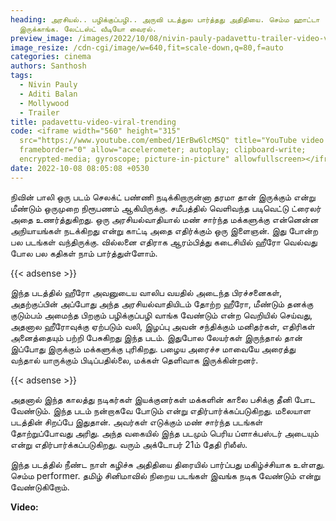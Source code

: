 ```yaml
---
heading: அரசியல்.. பழிக்குப்பழி.. அருவி படத்துல பார்த்தது அதிதியை. செம்ம ஹாட்டா
  இருக்காங்க. லேட்டஸ்ட் வீடியோ வைரல்.
preview_image: /images/2022/10/08/nivin-pauly-padavettu-trailer-video-viral.jpeg
image_resize: /cdn-cgi/image/w=640,fit=scale-down,q=80,f=auto
categories: cinema
authors: Santhosh
tags:
  - Nivin Pauly
  - Aditi Balan
  - Mollywood
  - Trailer
title: padavettu-video-viral-trending
code: <iframe width="560" height="315"
  src="https://www.youtube.com/embed/1ErBw6lcMSQ" title="YouTube video player"
  frameborder="0" allow="accelerometer; autoplay; clipboard-write;
  encrypted-media; gyroscope; picture-in-picture" allowfullscreen></iframe>
date: 2022-10-08 08:05:08 +0530
---
```

நிவின் பாலி ஒரு படம் செலக்ட் பண்ணி நடிக்கிறாருன்னா தரமா தான் இருக்கும் என்று மீண்டும் ஒருமுறை நிரூபணம் ஆகியிருக்கு. சமீபத்தில் வெளிவந்த படிவெட்டு ட்ரைலர் அதை உணர்த்துகிறது. ஒரு அரசியல்வாதியால் மண் சார்ந்த மக்களுக்கு என்னென்ன அநியாயங்கள் நடக்கிறது என்று காட்டி அதை எதிர்க்கும் ஒரு இளைஞன். இது போன்ற பல படங்கள் வந்திருக்கு. வில்லனை எதிராக ஆரம்பித்து கடைசியில் ஹீரோ வெல்வது போல பல கதிகள் நாம் பார்த்துள்ளோம்.

{{< adsense >}}

இந்த படத்தில் ஹீரோ அவனுடைய வாலிப வயதில் அடைந்த பிரச்சனைகள், அதற்குப்பின் அப்போது அந்த அரசியல்வாதியிடம் தோற்ற ஹீரோ, மீண்டும் தனக்கு குடும்பம் அமைந்த பிறகும் பழிக்குப்பழி வாங்க வேண்டும் என்ற வெறியில் செய்வது, அதனால ஹீரோவுக்கு ஏற்படும் வலி, இழப்பு அவன் சந்திக்கும் மனிதர்கள், எதிரிகள் அனைத்தையும் பற்றி பேசுகிறது இந்த படம். இதுபோல லேயர்கள் இருந்தால் தான் இப்போது இருக்கும் மக்களுக்கு புரிகிறது. பழைய அரைச்ச மாவையே அரைத்து வந்தால் யாருக்கும் பிடிப்பதில்லை, மக்கள் தெளிவாக இருக்கின்றனர்.

{{< adsense >}}

அதனால் இந்த காலத்து நடிகர்கள் இயக்குனர்கள் மக்களின் காலை பசிக்கு தீனி போட வேண்டும். இந்த படம் நன்றாகவே போடும் என்று எதிர்பார்க்கப்படுகிறது. மலையாள படத்தின் சிறப்பே இதுதான். அவர்கள் எடுக்கும் மண் சார்ந்த படங்கள் தோற்றுப்போவது அரிது. அந்த வகையில் இந்த படமும் பெரிய ப்ளாக்பஸ்டர் அடையும் என்று எதிர்பார்க்கப்படுகிறது. வரும் அக்டோபர் 21ம் தேதி ரிலீஸ். 

இந்த படத்தில் நீண்ட நாள் கழிச்சு அதிதியை திரையில் பார்ப்பது மகிழ்ச்சியாக உள்ளது. செம்ம performer. தமிழ் சினிமாவில் நிறைய படங்கள் இவங்க நடிக வேண்டும் என்று வேண்டுகிறோம்.

**V﻿ideo:**